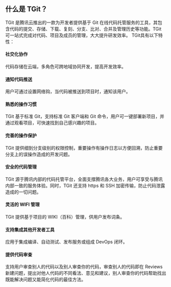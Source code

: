 ## 什么是 TGit？
TGit 是腾讯云推出的一款为开发者提供基于 Git 在线代码托管服务的工具，其包含代码的提交、存储、下载、复刻、分支、比对、合并及管理历史等功能。TGit 可一站式完成对代码、项目及成员的管理，大大提升研发效率。
TGit具有以下特性：
#### 社交化协作
代码存储在云端，多角色可跨地域协同开发，提高开发效率。
#### 通知代码推送
用户可通过设置网络钩，当代码被推送到项目时，通知该用户。
#### 熟悉的操作习惯
TGit 基于标准 Git，支持标准 Git 客户端和 Git 命令，用户可一键部署新项目，并通过观看项目，可快速找到自己感兴趣的项目。
#### 完善的操作保护
TGit 提供细到分支级别的权限控制，重要操作有操作日志以方便回溯，防止重要分支上的误操作造成的开发问题。
#### 安全的代码管理
TGit 源于腾讯内部的代码托管平台，全面支撑腾讯各大业务，用户可享受与腾讯内部一致的服务体验。同时，TGit 还支持 https 和 SSH 加密传输，防止代码泄露造成的一切问题。
#### 灵活的 WIFI 管理
TGit 提供基于项目的 WIKI（百科）管理，供用户发布词条。
#### 支持集成其他开发者工具
应用于集成编译、自动测试、发布服务或组成 DevOps 闭环。
#### 提供代码审查
支持用户审查别人的代码以及别人审查你的代码，审查别人的代码即在 Reviews 新建问题，提出对他人代码的不同看法、意见和建议，别人审查你的代码帮助找出既能解决问题又能简化代码的最佳方法。

